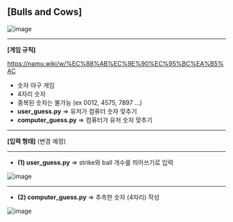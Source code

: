 [Bulls and Cows] 
 ------
 ![image](https://user-images.githubusercontent.com/112623443/235575602-52b09f72-5459-448d-9192-ecafba2306b0.png)
 
 ------
**[게임 규칙]**

https://namu.wiki/w/%EC%88%AB%EC%9E%90%EC%95%BC%EA%B5%AC

- 숫자 야구 게임
- 4자리 숫자
- 중복된 숫자는 불가능 (ex 0012, 4575, 7897 ...)
- **user_guess.py** => 유저가 컴퓨터 숫자 맞추기
- **computer_guess.py** => 컴퓨터가 유저 숫자 맞추기

 ------
**[입력 형태]** (변경 예정)

 ------

- **(1) user_guess.py** => strike와 ball 개수를 띄어쓰기로 입력

![image](https://user-images.githubusercontent.com/112623443/235576497-42d5415c-cd9d-4751-80ab-3104a31070d1.png)

------

- **(2) computer_guess.py** => 추측한 숫자 (4자리) 작성

![image](https://user-images.githubusercontent.com/112623443/235576640-4a5ca614-dfaa-4ae2-b615-b4b805d7b600.png)
